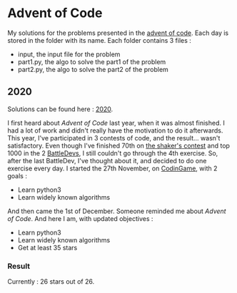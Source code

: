 # Advent of Code

My solutions for the problems presented in the [advent of code](https://adventofcode.com/). Each day is stored in the folder with its name. Each folder contains 3 files :

- input, the input file for the problem
- part1.py, the algo to solve the part1 of the problem
- part2.py, the algo to solve the part2 of the problem

## 2020

Solutions can be found here : [2020](/2020).

I first heard about *Advent of Code* last year, when it was almost finished. I had a lot of work and didn't really have the motivation to do it afterwards. This year, I've participated in 3 contests of code, and the result... wasn't satisfactory. Even though I've finished 70th on [the shaker's contest](https://le-shaker.com/en/) and top 1000 in the 2 [BattleDevs](https://battledev.blogdumoderateur.com/), I still couldn't go through the 4th exercise. So, after the last BattleDev, I've thought about it, and decided to do one exercise every day. I started the 27th November, on [CodinGame](https://www.codingame.com/), with 2 goals :

- Learn python3
- Learn widely known algorithms 

And then came the 1st of December. Someone reminded me about *Advent of Code*. And here I am, with updated objectives :

- Learn python3
- Learn widely known algorithms
- Get at least 35 stars

### Result 

Currently : 26 stars out of 26.